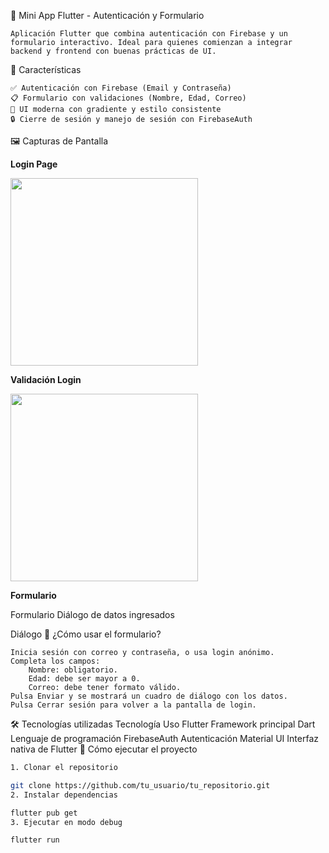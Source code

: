 📱 Mini App Flutter - Autenticación y Formulario

    Aplicación Flutter que combina autenticación con Firebase y un formulario interactivo. Ideal para quienes comienzan a integrar backend y frontend con buenas prácticas de UI.

🔐 Características

    ✅ Autenticación con Firebase (Email y Contraseña)
    📋 Formulario con validaciones (Nombre, Edad, Correo)
    🎨 UI moderna con gradiente y estilo consistente
    🔒 Cierre de sesión y manejo de sesión con FirebaseAuth

🖼️ Capturas de Pantalla

**Login Page**

<img src="https://github.com/user-attachments/assets/ac84217c-780c-445a-9e9d-caaaa5c0f0c1" width="300" />

**Validación Login**

<img src="https://github.com/user-attachments/assets/359619a1-8e90-4d83-b8df-928f7cd5ba28" width="300" />

**Formulario**




Formulario
Diálogo de datos ingresados

Diálogo
🧾 ¿Cómo usar el formulario?

    Inicia sesión con correo y contraseña, o usa login anónimo.
    Completa los campos:
        Nombre: obligatorio.
        Edad: debe ser mayor a 0.
        Correo: debe tener formato válido.
    Pulsa Enviar y se mostrará un cuadro de diálogo con los datos.
    Pulsa Cerrar sesión para volver a la pantalla de login.

🛠️ Tecnologías utilizadas
Tecnología 	Uso
Flutter 	Framework principal
Dart 	Lenguaje de programación
FirebaseAuth 	Autenticación
Material UI 	Interfaz nativa de Flutter
🚀 Cómo ejecutar el proyecto

```bash
1. Clonar el repositorio

git clone https://github.com/tu_usuario/tu_repositorio.git
2. Instalar dependencias

flutter pub get
3. Ejecutar en modo debug

flutter run
